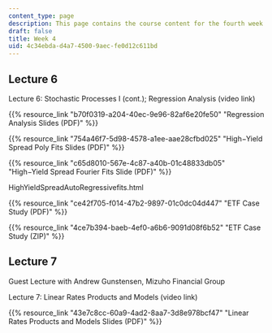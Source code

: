 ```yaml
---
content_type: page
description: This page contains the course content for the fourth week of class.
draft: false
title: Week 4
uid: 4c34ebda-d4a7-4500-9aec-fe0d12c611bd
---
```

## Lecture 6

Lecture 6: Stochastic Processes I (cont.); Regression Analysis (video link)

{{% resource_link "b70f0319-a204-40ec-9e96-82af6e20fe50" "Regression Analysis Slides (PDF)" %}}

{{% resource_link "754a46f7-5d98-4578-a1ee-aae28cfbd025" "High−Yield Spread Poly Fits Slides (PDF)" %}}

{{% resource_link "c65d8010-567e-4c87-a40b-01c48833db05" "High−Yield Spread Fourier Fits Slide (PDF)" %}}

HighYieldSpreadAutoRegressivefits.html

{{% resource_link "ce42f705-f014-47b2-9897-01c0dc04d447" "ETF Case Study (PDF)" %}}

{{% resource_link "4ce7b394-baeb-4ef0-a6b6-9091d08f6b52" "ETF Case Study (ZIP)" %}}

## Lecture 7

Guest Lecture with Andrew Gunstensen, Mizuho Financial Group

Lecture 7: Linear Rates Products and Models (video link)

{{% resource_link "43e7c8cc-60a9-4ad2-8aa7-3d8e978bcf47" "Linear Rates Products and Models Slides (PDF)" %}}